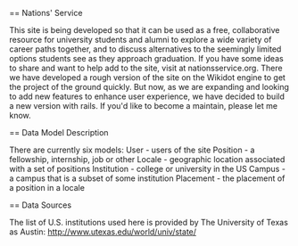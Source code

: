 == Nations' Service

This site is being developed so that it can be used as a free, collaborative resource for university
students and alumni to explore a wide variety of career paths together, and to discuss alternatives
to the seemingly limited options students see as they approach graduation.
If you have some ideas to share and want to help add to the site, visit at nationsservice.org.
There we have developed a rough version of the site on the Wikidot engine to get the project of the ground quickly.
But now, as we are expanding and looking to add new features to enhance user experience, we have decided to build a
new version with rails. If you'd like to become a maintain, please let me know.

== Data Model Description

There are currently six models:
User - users of the site
Position - a fellowship, internship, job or other
Locale - geographic location associated with a set of positions
Institution - college or university in the US
Campus - a campus that is a subset of some institution
Placement - the placement of a position in a locale

== Data Sources

The list of U.S. institutions used here is provided by The University of Texas as Austin: http://www.utexas.edu/world/univ/state/